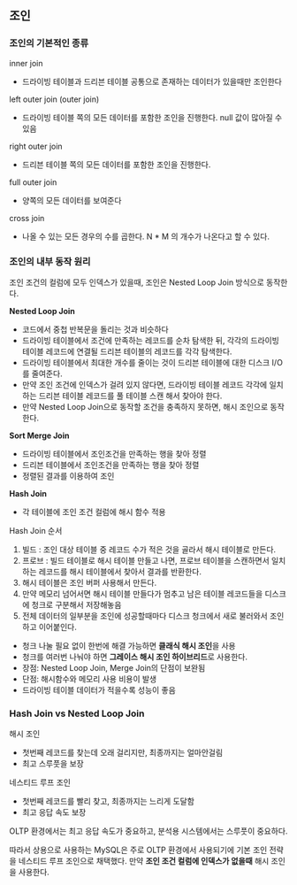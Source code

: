## 조인


### 조인의 기본적인 종류


inner join

- 드라이빙 테이블과 드리븐 테이블 공통으로 존재하는 데이터가 있을때만 조인한다


left outer join (outer join)

- 드라이빙 테이블 쪽의 모든 데이터를 포함한 조인을 진행한다. null 값이 많아질 수있음

right outer join

- 드리븐 테이블 쪽의 모든 데이터를 포함한 조인을 진행한다.

full outer join

- 양쪽의 모든 데이터를 보여준다

cross join

- 나올 수 있는 모든 경우의 수를 곱한다. N * M 의 개수가 나온다고 할 수 있다.


### 조인의 내부 동작 원리

조인 조건의 컬럼에 모두 인덱스가 있을때, 조인은 Nested Loop Join 방식으로 동작한다.

**Nested Loop Join**
- 코드에서 중첩 반복문을 돌리는 것과 비슷하다
- 드라이빙 테이블에서 조건에 만족하는 레코드를 순차 탐색한 뒤, 각각의 드라이빙 테이블 레코드에 연결될 드리븐 테이블의 레코드를 각각 탐색한다.
- 드라이빙 테이블에서 최대한 개수를 줄이는 것이 드리븐 테이블에 대한 디스크 I/O를 줄여준다.
- 만약 조인 조건에 인덱스가 걸려 있지 않다면, 드라이빙 테이블 레코드 각각에 일치하는 드리븐 테이블 레코드를 풀 테이블 스캔 해서 찾아야 한다.
- 만약 Nested Loop Join으로 동작할 조건을 충족하지 못하면, 해시 조인으로 동작한다.

**Sort Merge Join**
- 드라이빙 테이블에서 조인조건을 만족하는 행을 찾아 정렬
- 드리븐 테이블에서 조인조건을 만족하는 행을 찾아 정렬
- 정렬된 결과를 이용하여 조인

**Hash Join**
- 각 테이블에 조인 조건 컬럼에 해시 함수 적용

Hash Join 순서

1. 빌드 : 조인 대상 테이블 중 레코드 수가 적은 것을 골라서 해시 테이블로 만든다.
2. 프로브 : 빌드 테이블로 해시 테이블 만들고 나면, 프로브 테이블을 스캔하면서 일치하는 레코드를 해시 테이블에서 찾아서 결과를 반환한다.
3. 해시 테이블은 조인 버퍼 사용해서 만든다.
4. 만약 메모리 넘어서면 해시 테이블 만들다가 멈추고 남은 테이블 레코드들을 디스크에 청크로 구분해서 저장해놓음
5. 전체 데이터의 일부분을 조인에 성공할때마다 디스크 청크에서 새로 불러와서 조인하고 이어붙인다.

- 청크 나눌 필요 없이 한번에 해결 가능하면 **클래식 해시 조인**을 사용 
- 청크를 여러번 나눠야 하면 **그레이스 해시 조인 하이브리드**로 사용한다.
- 장점: Nested Loop Join, Merge Join의 단점이 보완됨
- 단점: 해시함수와 메모리 사용 비용이 발생
- 드라이빙 테이블 데이터가 적을수록 성능이 좋음


### Hash Join vs Nested Loop Join

해시 조인
- 첫번째 레코드를 찾는데 오래 걸리지만, 최종까지는 얼마안걸림
- 최고 스루풋을 보장

네스티드 루프 조인
- 첫번째 레코드를 빨리 찾고, 최종까지는 느리게 도달함
- 최고 응답 속도 보장


OLTP 환경에서는 최고 응답 속도가 중요하고, 분석용 시스템에서는 스루풋이 중요하다.

따라서 상용으로 사용하는 MySQL은 주로 OLTP 환경에서 사용되기에 기본 조인 전략을 네스티드 루프 조인으로 채택했다. 
만약 **조인 조건 컬럼에 인덱스가 없을때** 해시 조인을 사용한다.


